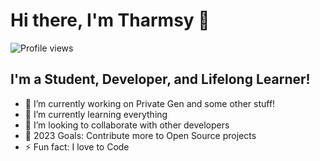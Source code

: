 # Hi there, I'm Tharmsy 👋

![Profile views](https://komarev.com/ghpvc/?username=YOUR_USERNAME&color=blue)

## I'm a Student, Developer, and Lifelong Learner!

- 🔭 I’m currently working on Private Gen and some other stuff!
- 🌱 I’m currently learning everything
- 👯 I’m looking to collaborate with other developers
- 🥅 2023 Goals: Contribute more to Open Source projects
- ⚡ Fun fact: I love to Code
